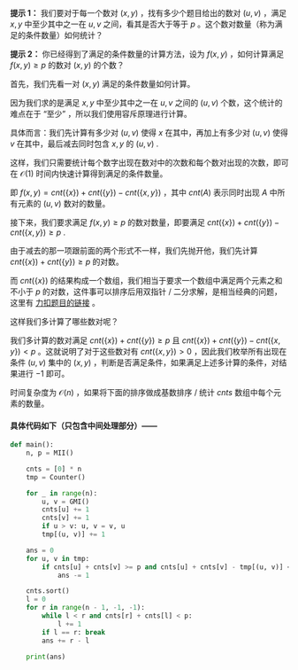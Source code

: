 **提示 1：** 我们要对于每一个数对 $(x,y)$ ，找有多少个题目给出的数对 $(u,v)$ ，满足 $x,y$ 中至少其中之一在 $u,v$ 之间，看其是否大于等于 $p$ 。这个数对数量（称为满足的条件数量）如何统计？

**提示 2：** 你已经得到了满足的条件数量的计算方法，设为 $f(x,y)$ ，如何计算满足 $f(x,y)\geq p$ 的数对 $(x,y)$ 的个数？

首先，我们先看一对 $(x,y)$ 满足的条件数量如何计算。

因为我们求的是满足 $x,y$ 中至少其中之一在 $u,v$ 之间的 $(u,v)$ 个数，这个统计的难点在于 “至少” ，所以我们使用容斥原理进行计算。

具体而言：我们先计算有多少对 $(u,v)$ 使得 $x$ 在其中，再加上有多少对 $(u,v)$ 使得 $v$ 在其中，最后减去同时包含 $x,y$ 的 $(u,v)$ .

这样，我们只需要统计每个数字出现在数对中的次数和每个数对出现的次数，即可在 $\mathcal{O}(1)$ 时间内快速计算得到满足的条件数量。

即 $f(x,y)=cnt(\{x\})+cnt(\{y\})-cnt(\{x,y\})$ ，其中 $cnt(A)$ 表示同时出现 $A$ 中所有元素的 $(u,v)$ 数对的数量。

接下来，我们要求满足 $f(x,y)\geq p$ 的数对数量，即要满足 $cnt(\{x\})+cnt(\{y\})-cnt(\{x,y\})\geq p$ .

由于减去的那一项跟前面的两个形式不一样，我们先抛开他，我们先计算  $cnt(\{x\})+cnt(\{y\})\geq p$ 的对数。

而 $cnt(\{x\})$ 的结果构成一个数组，我们相当于要求一个数组中满足两个元素之和不小于 $p$ 的对数，这件事可以排序后用双指针 / 二分求解，是相当经典的问题，这里有 [力扣题目的链接](https://leetcode.cn/problems/count-pairs-whose-sum-is-less-than-target/description/) 。

这样我们多计算了哪些数对呢？

我们多计算的数对满足 $cnt(\{x\})+cnt(\{y\})\geq p$ 且 $cnt(\{x\})+cnt(\{y\})-cnt(\{x,y\})\lt p$ 。这就说明了对于这些数对有 $cnt(\{x,y\})\gt 0$ ，因此我们枚举所有出现在条件 $(u,v)$ 集中的 $(x,y)$ ，判断是否满足条件，如果满足上述多计算的条件，对结果进行 $-1$ 即可。

时间复杂度为 $\mathcal{O}(n)$ ，如果将下面的排序做成基数排序 / 统计 $cnts$ 数组中每个元素的数量。

#### 具体代码如下（只包含中间处理部分）——

```Python []
def main():
    n, p = MII()

    cnts = [0] * n
    tmp = Counter()

    for _ in range(n):
        u, v = GMI()
        cnts[u] += 1
        cnts[v] += 1
        if u > v: u, v = v, u
        tmp[(u, v)] += 1

    ans = 0
    for u, v in tmp:
        if cnts[u] + cnts[v] >= p and cnts[u] + cnts[v] - tmp[(u, v)] < p:
            ans -= 1

    cnts.sort()
    l = 0
    for r in range(n - 1, -1, -1):
        while l < r and cnts[r] + cnts[l] < p:
            l += 1
        if l == r: break
        ans += r - l

    print(ans)
```
